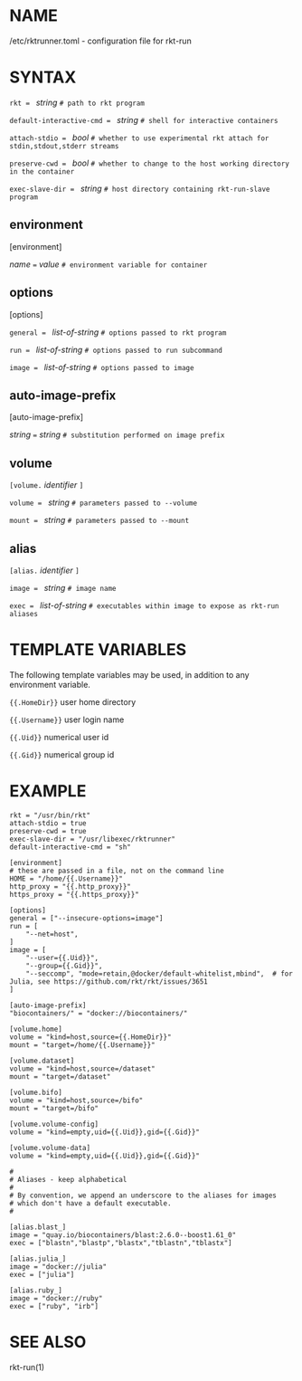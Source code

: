 # NAME

/etc/rktrunner.toml - configuration file for rkt-run

# SYNTAX

`rkt = ` *string* `# path to rkt program`

`default-interactive-cmd = ` *string* `# shell for interactive containers`

`attach-stdio = ` *bool* `# whether to use experimental rkt attach for stdin,stdout,stderr streams`

`preserve-cwd = ` *bool* `# whether to change to the host working directory in the container`

`exec-slave-dir = ` *string* `# host directory containing rkt-run-slave program`

## environment

[environment]

*name* `=` *value* `# environment variable for container`

## options

[options]

`general = ` *list-of-string* `# options passed to rkt program`

`run = ` *list-of-string* `# options passed to run subcommand`

`image = ` *list-of-string* `# options passed to image`

## auto-image-prefix

[auto-image-prefix]

*string* ` = ` *string* `# substitution performed on image prefix`

## volume

`[volume.` *identifier* `]`

`volume = ` *string* `# parameters passed to --volume`

`mount = ` *string* `# parameters passed to --mount`

## alias

`[alias.` *identifier* `]`

`image = ` *string* `# image name`

`exec = ` *list-of-string* `# executables within image to expose as rkt-run aliases`

# TEMPLATE VARIABLES

The following template variables may be used, in addition to any environment variable.

`{{.HomeDir}}` user home directory

`{{.Username}}` user login name

`{{.Uid}}` numerical user id

`{{.Gid}}` numerical group id

# EXAMPLE
```
rkt = "/usr/bin/rkt"
attach-stdio = true
preserve-cwd = true
exec-slave-dir = "/usr/libexec/rktrunner"
default-interactive-cmd = "sh"

[environment]
# these are passed in a file, not on the command line
HOME = "/home/{{.Username}}"
http_proxy = "{{.http_proxy}}"
https_proxy = "{{.https_proxy}}"

[options]
general = ["--insecure-options=image"]
run = [
    "--net=host",
]
image = [
    "--user={{.Uid}}",
    "--group={{.Gid}}",
    "--seccomp", "mode=retain,@docker/default-whitelist,mbind",  # for Julia, see https://github.com/rkt/rkt/issues/3651
]

[auto-image-prefix]
"biocontainers/" = "docker://biocontainers/"

[volume.home]
volume = "kind=host,source={{.HomeDir}}"
mount = "target=/home/{{.Username}}"

[volume.dataset]
volume = "kind=host,source=/dataset"
mount = "target=/dataset"

[volume.bifo]
volume = "kind=host,source=/bifo"
mount = "target=/bifo"

[volume.volume-config]
volume = "kind=empty,uid={{.Uid}},gid={{.Gid}}"

[volume.volume-data]
volume = "kind=empty,uid={{.Uid}},gid={{.Gid}}"

#
# Aliases - keep alphabetical
#
# By convention, we append an underscore to the aliases for images
# which don't have a default executable.
#

[alias.blast_]
image = "quay.io/biocontainers/blast:2.6.0--boost1.61_0"
exec = ["blastn","blastp","blastx","tblastn","tblastx"]

[alias.julia_]
image = "docker://julia"
exec = ["julia"]

[alias.ruby_]
image = "docker://ruby"
exec = ["ruby", "irb"]
```

# SEE ALSO

rkt-run(1)
